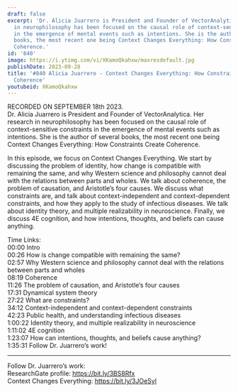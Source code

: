 ```yaml
---
draft: false
excerpt: 'Dr. Alicia Juarrero is President and Founder of VectorAnalytica. Her research
  in neurophilosophy has been focused on the causal role of context-sensitive constraints
  in the emergence of mental events such as intentions. She is the author of several
  books, the most recent one being Context Changes Everything: How Constraints Create
  Coherence.'
id: '840'
image: https://i.ytimg.com/vi/XKamoQkahxw/maxresdefault.jpg
publishDate: 2023-09-28
title: '#840 Alicia Juarrero - Context Changes Everything: How Constraints Create
  Coherence'
youtubeid: XKamoQkahxw
---
```

<div class="timelinks">

RECORDED ON SEPTEMBER 18th 2023.  
Dr. Alicia Juarrero is President and Founder of VectorAnalytica. Her research in neurophilosophy has been focused on the causal role of context-sensitive constraints in the emergence of mental events such as intentions. She is the author of several books, the most recent one being Context Changes Everything: How Constraints Create Coherence.

In this episode, we focus on Context Changes Everything. We start by discussing the problem of identity, how change is compatible with remaining the same, and why Western science and philosophy cannot deal with the relations between parts and wholes. We talk about coherence, the problem of causation, and Aristotle’s four causes. We discuss what constraints are, and talk about context-independent and context-dependent constraints, and how they apply to the study of infectious diseases. We talk about identity theory, and multiple realizability in neuroscience. Finally, we discuss 4E cognition, and how intentions, thoughts, and beliefs can cause anything.

Time Links:  
<time>00:00</time> Intro  
<time>00:26</time> How is change compatible with remaining the same?  
<time>02:57</time> Why Western science and philosophy cannot deal with the relations between parts and wholes  
<time>08:19</time> Coherence  
<time>11:26</time> The problem of causation, and Aristotle’s four causes  
<time>17:31</time> Dynamical system theory  
<time>27:22</time> What are constraints?  
<time>34:12</time> Context-independent and context-dependent constraints  
<time>42:23</time> Public health, and understanding infectious diseases  
<time>1:00:22</time> Identity theory, and multiple realizability in neuroscience  
<time>1:11:02</time> 4E cognition  
<time>1:23:07</time> How can intentions, thoughts, and beliefs cause anything?  
<time>1:35:31</time> Follow Dr. Juarrero’s work!

---

Follow Dr. Juarrero’s work:  
ResearchGate profile: https://bit.ly/3BS8Rfx  
Context Changes Everything: https://bit.ly/3JOeSyl
</div>

